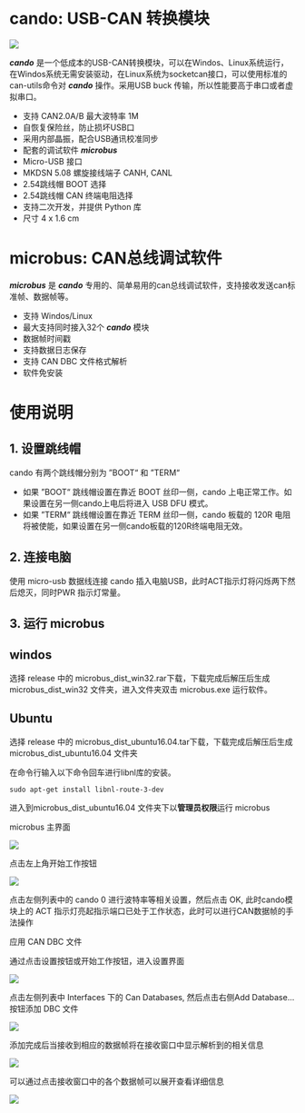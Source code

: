 # cando: USB-CAN 转换模块

![](C:\Users\su\Desktop\doc\img\cando_2.JPG)

***cando*** 是一个低成本的USB-CAN转换模块，可以在Windos、Linux系统运行，在Windos系统无需安装驱动，在Linux系统为socketcan接口，可以使用标准的can-utils命令对 ***cando*** 操作。采用USB buck 传输，所以性能要高于串口或者虚拟串口。

- 支持 CAN2.0A/B 最大波特率 1M
- 自恢复保险丝，防止损坏USB口
- 采用内部晶振，配合USB通讯校准同步
- 配套的调试软件 ***microbus***
- Micro-USB 接口
- MKDSN 5.08 螺旋接线端子 CANH, CANL
- 2.54跳线帽 BOOT 选择
- 2.54跳线帽 CAN 终端电阻选择
- 支持二次开发，并提供 Python 库
- 尺寸 4 x 1.6 cm

# microbus: CAN总线调试软件

***microbus*** 是 ***cando*** 专用的、简单易用的can总线调试软件，支持接收发送can标准帧、数据帧等。
- 支持 Windos/Linux
- 最大支持同时接入32个 ***cando*** 模块
- 数据帧时间戳
- 支持数据日志保存
- 支持 CAN DBC 文件格式解析
- 软件免安装 

# 使用说明

## 1. 设置跳线帽

cando 有两个跳线帽分别为 ”BOOT“ 和 ”TERM“

- 如果 ”BOOT“ 跳线帽设置在靠近 BOOT 丝印一侧，cando 上电正常工作。如果设置在另一侧cando上电后将进入 USB DFU 模式。
- 如果 ”TERM“ 跳线帽设置在靠近 TERM 丝印一侧，cando 板载的 120R 电阻将被使能，如果设置在另一侧cando板载的120R终端电阻无效。

##  2. 连接电脑

使用 micro-usb 数据线连接 cando 插入电脑USB，此时ACT指示灯将闪烁两下然后熄灭，同时PWR 指示灯常量。

## 3. 运行 microbus

## windos

选择 release 中的 microbus_dist_win32.rar下载，下载完成后解压后生成 microbus_dist_win32 文件夹，进入文件夹双击 microbus.exe 运行软件。

## Ubuntu

选择 release 中的 microbus_dist_ubuntu16.04.tar下载，下载完成后解压后生成 microbus_dist_ubuntu16.04 文件夹

在命令行输入以下命令回车进行libnl库的安装。

```shell
sudo apt-get install libnl-route-3-dev
```

进入到microbus_dist_ubuntu16.04 文件夹下以**管理员权限**运行 microbus

microbus 主界面

![](C:\Users\su\Desktop\doc\img\microbus_0.png)

点击左上角开始工作按钮

![](C:\Users\su\Desktop\doc\img\microbus_2.png)

点击左侧列表中的 cando 0 进行波特率等相关设置，然后点击 OK, 此时cando模块上的 ACT 指示灯亮起指示端口已处于工作状态，此时可以进行CAN数据帧的手法操作



应用 CAN DBC 文件

通过点击设置按钮或开始工作按钮，进入设置界面

![](C:\Users\su\Desktop\doc\img\microbus_3.png)



点击左侧列表中 Interfaces 下的 Can Databases, 然后点击右侧Add Database... 按钮添加 DBC 文件

![](C:\Users\su\Desktop\doc\img\microbus_4.png)

添加完成后当接收到相应的数据帧将在接收窗口中显示解析到的相关信息

![](C:\Users\su\Desktop\doc\img\microbus_6.png)

可以通过点击接收窗口中的各个数据帧可以展开查看详细信息

![](C:\Users\su\Desktop\doc\img\microbus_7.png)